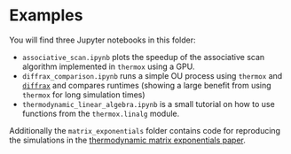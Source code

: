 # Examples

You will find three Jupyter notebooks in this folder:

- `associative_scan.ipynb` plots the speedup of the associative scan algorithm implemented in `thermox` using a GPU.
- `diffrax_comparison.ipynb` runs a simple OU process using `thermox` and [`diffrax`](https://github.com/patrick-kidger/diffrax) and compares runtimes (showing a large benefit from using `thermox` for long simulation times)
- `thermodynamic_linear_algebra.ipynb` is a small tutorial on how to use functions from the `thermox.linalg` module.

Additionally the `matrix_exponentials` folder contains code for reproducing the simulations 
in the [thermodynamic matrix exponentials paper](https://arxiv.org/abs/2311.12759).